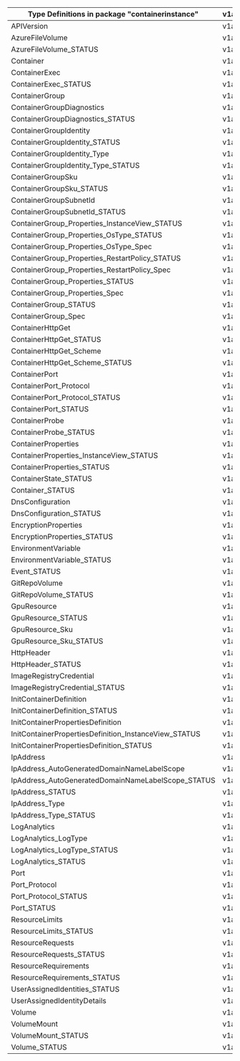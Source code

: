 | Type Definitions in package "containerinstance"       | v1api20211001 | v1beta20211001 |
|-------------------------------------------------------|---------------|----------------|
| APIVersion                                            | v1api20211001 | v1beta20211001 |
| AzureFileVolume                                       | v1api20211001 | v1beta20211001 |
| AzureFileVolume_STATUS                                | v1api20211001 | v1beta20211001 |
| Container                                             | v1api20211001 | v1beta20211001 |
| ContainerExec                                         | v1api20211001 | v1beta20211001 |
| ContainerExec_STATUS                                  | v1api20211001 | v1beta20211001 |
| ContainerGroup                                        | v1api20211001 | v1beta20211001 |
| ContainerGroupDiagnostics                             | v1api20211001 | v1beta20211001 |
| ContainerGroupDiagnostics_STATUS                      | v1api20211001 | v1beta20211001 |
| ContainerGroupIdentity                                | v1api20211001 | v1beta20211001 |
| ContainerGroupIdentity_STATUS                         | v1api20211001 | v1beta20211001 |
| ContainerGroupIdentity_Type                           | v1api20211001 | v1beta20211001 |
| ContainerGroupIdentity_Type_STATUS                    | v1api20211001 | v1beta20211001 |
| ContainerGroupSku                                     | v1api20211001 | v1beta20211001 |
| ContainerGroupSku_STATUS                              | v1api20211001 | v1beta20211001 |
| ContainerGroupSubnetId                                | v1api20211001 | v1beta20211001 |
| ContainerGroupSubnetId_STATUS                         | v1api20211001 | v1beta20211001 |
| ContainerGroup_Properties_InstanceView_STATUS         | v1api20211001 | v1beta20211001 |
| ContainerGroup_Properties_OsType_STATUS               | v1api20211001 | v1beta20211001 |
| ContainerGroup_Properties_OsType_Spec                 | v1api20211001 | v1beta20211001 |
| ContainerGroup_Properties_RestartPolicy_STATUS        | v1api20211001 | v1beta20211001 |
| ContainerGroup_Properties_RestartPolicy_Spec          | v1api20211001 | v1beta20211001 |
| ContainerGroup_Properties_STATUS                      | v1api20211001 | v1beta20211001 |
| ContainerGroup_Properties_Spec                        | v1api20211001 | v1beta20211001 |
| ContainerGroup_STATUS                                 | v1api20211001 | v1beta20211001 |
| ContainerGroup_Spec                                   | v1api20211001 | v1beta20211001 |
| ContainerHttpGet                                      | v1api20211001 | v1beta20211001 |
| ContainerHttpGet_STATUS                               | v1api20211001 | v1beta20211001 |
| ContainerHttpGet_Scheme                               | v1api20211001 | v1beta20211001 |
| ContainerHttpGet_Scheme_STATUS                        | v1api20211001 | v1beta20211001 |
| ContainerPort                                         | v1api20211001 | v1beta20211001 |
| ContainerPort_Protocol                                | v1api20211001 | v1beta20211001 |
| ContainerPort_Protocol_STATUS                         | v1api20211001 | v1beta20211001 |
| ContainerPort_STATUS                                  | v1api20211001 | v1beta20211001 |
| ContainerProbe                                        | v1api20211001 | v1beta20211001 |
| ContainerProbe_STATUS                                 | v1api20211001 | v1beta20211001 |
| ContainerProperties                                   | v1api20211001 | v1beta20211001 |
| ContainerProperties_InstanceView_STATUS               | v1api20211001 | v1beta20211001 |
| ContainerProperties_STATUS                            | v1api20211001 | v1beta20211001 |
| ContainerState_STATUS                                 | v1api20211001 | v1beta20211001 |
| Container_STATUS                                      | v1api20211001 | v1beta20211001 |
| DnsConfiguration                                      | v1api20211001 | v1beta20211001 |
| DnsConfiguration_STATUS                               | v1api20211001 | v1beta20211001 |
| EncryptionProperties                                  | v1api20211001 | v1beta20211001 |
| EncryptionProperties_STATUS                           | v1api20211001 | v1beta20211001 |
| EnvironmentVariable                                   | v1api20211001 | v1beta20211001 |
| EnvironmentVariable_STATUS                            | v1api20211001 | v1beta20211001 |
| Event_STATUS                                          | v1api20211001 | v1beta20211001 |
| GitRepoVolume                                         | v1api20211001 | v1beta20211001 |
| GitRepoVolume_STATUS                                  | v1api20211001 | v1beta20211001 |
| GpuResource                                           | v1api20211001 | v1beta20211001 |
| GpuResource_STATUS                                    | v1api20211001 | v1beta20211001 |
| GpuResource_Sku                                       | v1api20211001 | v1beta20211001 |
| GpuResource_Sku_STATUS                                | v1api20211001 | v1beta20211001 |
| HttpHeader                                            | v1api20211001 | v1beta20211001 |
| HttpHeader_STATUS                                     | v1api20211001 | v1beta20211001 |
| ImageRegistryCredential                               | v1api20211001 | v1beta20211001 |
| ImageRegistryCredential_STATUS                        | v1api20211001 | v1beta20211001 |
| InitContainerDefinition                               | v1api20211001 | v1beta20211001 |
| InitContainerDefinition_STATUS                        | v1api20211001 | v1beta20211001 |
| InitContainerPropertiesDefinition                     | v1api20211001 | v1beta20211001 |
| InitContainerPropertiesDefinition_InstanceView_STATUS | v1api20211001 | v1beta20211001 |
| InitContainerPropertiesDefinition_STATUS              | v1api20211001 | v1beta20211001 |
| IpAddress                                             | v1api20211001 | v1beta20211001 |
| IpAddress_AutoGeneratedDomainNameLabelScope           | v1api20211001 | v1beta20211001 |
| IpAddress_AutoGeneratedDomainNameLabelScope_STATUS    | v1api20211001 | v1beta20211001 |
| IpAddress_STATUS                                      | v1api20211001 | v1beta20211001 |
| IpAddress_Type                                        | v1api20211001 | v1beta20211001 |
| IpAddress_Type_STATUS                                 | v1api20211001 | v1beta20211001 |
| LogAnalytics                                          | v1api20211001 | v1beta20211001 |
| LogAnalytics_LogType                                  | v1api20211001 | v1beta20211001 |
| LogAnalytics_LogType_STATUS                           | v1api20211001 | v1beta20211001 |
| LogAnalytics_STATUS                                   | v1api20211001 | v1beta20211001 |
| Port                                                  | v1api20211001 | v1beta20211001 |
| Port_Protocol                                         | v1api20211001 | v1beta20211001 |
| Port_Protocol_STATUS                                  | v1api20211001 | v1beta20211001 |
| Port_STATUS                                           | v1api20211001 | v1beta20211001 |
| ResourceLimits                                        | v1api20211001 | v1beta20211001 |
| ResourceLimits_STATUS                                 | v1api20211001 | v1beta20211001 |
| ResourceRequests                                      | v1api20211001 | v1beta20211001 |
| ResourceRequests_STATUS                               | v1api20211001 | v1beta20211001 |
| ResourceRequirements                                  | v1api20211001 | v1beta20211001 |
| ResourceRequirements_STATUS                           | v1api20211001 | v1beta20211001 |
| UserAssignedIdentities_STATUS                         | v1api20211001 | v1beta20211001 |
| UserAssignedIdentityDetails                           | v1api20211001 | v1beta20211001 |
| Volume                                                | v1api20211001 | v1beta20211001 |
| VolumeMount                                           | v1api20211001 | v1beta20211001 |
| VolumeMount_STATUS                                    | v1api20211001 | v1beta20211001 |
| Volume_STATUS                                         | v1api20211001 | v1beta20211001 |
